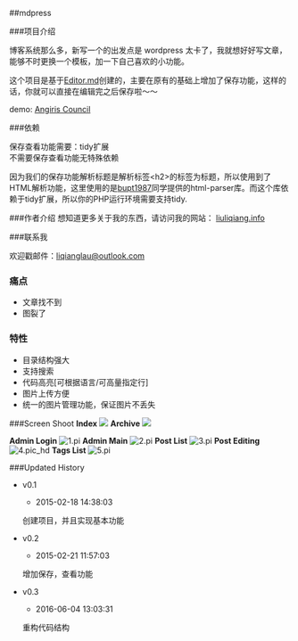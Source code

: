 ##mdpress

###项目介绍

博客系统那么多，新写一个的出发点是 wordpress 太卡了，我就想好好写文章，能够不时更换一个模板，加一下自己喜欢的小功能。

这个项目是基于[Editor.md](https://pandao.github.io/editor.md/examples/index.html "Editor.md")创建的，主要在原有的基础上增加了保存功能，这样的话，你就可以直接在编辑完之后保存啦～～

demo: [Angiris Council](http://mdpress-tyraeldemo.rhcloud.com/)

###依赖

保存查看功能需要：tidy扩展<br/>
不需要保存查看功能无特殊依赖

因为我们的保存功能解析标题是解析标签&lt;h2&gt;的标签为标题，所以使用到了HTML解析功能，这里使用的是[bupt1987](https://github.com/bupt1987/HtmlParser "bupt1987")同学提供的html-parser库。而这个库依赖于tidy扩展，所以你的PHP运行环境需要支持tidy.

###作者介绍
想知道更多关于我的东西，请访问我的网站：   [liuliqiang.info](http://liuliqiang.info)

###联系我

欢迎戳邮件：liqianglau@outlook.com

### 痛点

- 文章找不到
- 图裂了

### 特性

- 目录结构强大
- 支持搜索
- 代码高亮[可根据语言/可高量指定行]
- 图片上传方便
- 统一的图片管理功能，保证图片不丢失

###Screen Shoot
**Index**
![](http://ooo.0o0.ooo/2016/07/27/579978371acf9.jpg)
**Archive**
![](http://ooo.0o0.ooo/2016/07/27/5799783689c9f.jpg)

**Admin Login**
![1.pi](http://ooo.0o0.ooo/2016/07/27/5799783457de9.jpg)
**Admin Main**
![2.pi](http://ooo.0o0.ooo/2016/07/27/5799783ceb8a4.jpg)
**Post List**
![3.pi](http://ooo.0o0.ooo/2016/07/27/5799783a4fa9d.jpg)
**Post Editing**
![4.pic_hd](http://ooo.0o0.ooo/2016/07/27/5799783c46069.jpg)
**Tags List**
![5.pi](http://ooo.0o0.ooo/2016/07/27/579978398a840.jpg)

###Updated History

- v0.1 
	- 2015-02-18 14:38:03 
	
	创建项目，并且实现基本功能
	
- v0.2 
	- 2015-02-21 11:57:03 

	增加保存，查看功能

- v0.3 
	- 2016-06-04 13:03:31 

	重构代码结构
